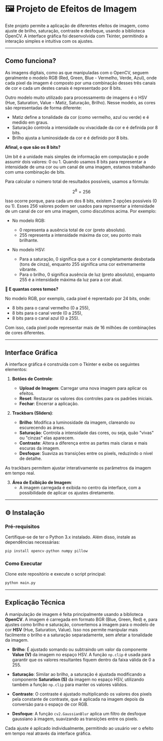 # 🖼 Projeto de Efeitos de Imagem

Este projeto permite a aplicação de diferentes efeitos de imagem, como ajuste de brilho, saturação, contraste e desfoque, usando a biblioteca OpenCV. A interface gráfica foi desenvolvida com Tkinter, permitindo a interação simples e intuitiva com os ajustes.

---
## Como funciona?
As imagens digitais, como as que manipuladas com o OpenCV, seguem geralmente o modelo RGB (Red, Green, Blue - Vermelho, Verde, Azul), onde cada pixel da imagem é composto por uma combinação desses três canais de cor e cada um destes canais é representado por 8 bits.

Outro modelo muito utilizado para processamento de imagens é o HSV (Hue, Saturation, Value - Matiz, Saturação, Brilho). Nesse modelo, as cores são representadas de forma diferente:

- Matiz define a tonalidade da cor (como vermelho, azul ou verde) e é medido em graus.
- Saturação controla a intensidade ou vivacidade da cor e é definida por 8 bits.
- Brilho ajusta a luminosidade da cor e é definido por 8 bits.

**Afinal, o que são os 8 bits?**

Um bit é a unidade mais simples de informação em computação e pode assumir dois valores: 0 ou 1. Quando usamos 8 bits para representar a intensidade de uma cor ou um canal de uma imagem, estamos trabalhando com uma combinação de bits.

Para calcular o número total de resultados possíveis, usamos a fórmula:

$$2^8 = 256$$


Isso ocorre porque, para cada um dos 8 bits, existem 2 opções possíveis (0 ou 1). Esses 256 valores podem ser usados para representar a intensidade de um canal de cor em uma imagem, como discutimos acima. Por exemplo:

- No modelo RGB:
   - 0 representa a ausência total de cor (preto absoluto).
   - 255 representa a intensidade máxima da cor, seu ponto mais brilhante.


- No modelo HSV:
  - Para a saturação, 0 significa que a cor é completamente desbotada (tons de cinza), enquanto 255 significa uma cor extremamente vibrante.
  - Para o brilho, 0 significa ausência de luz (preto absoluto), enquanto 255 é a intensidade máxima da luz para a cor atual.

**🎨 E quantas cores temos?**

No modelo RGB, por exemplo, cada pixel é reprentado por 24 bits, onde:
- 8 bits para o canal vermelho (0 a 255),
- 8 bits para o canal verde (0 a 255),
- 8 bits para o canal azul (0 a 255).

Com isso, cada pixel pode representar mais de 16 milhões de combinações de cores diferentes.

---

## Interface Gráfica

A interface gráfica é construída com o Tkinter e exibe os seguintes elementos:

1. **Botões de Controle**:
   - **Upload de Imagem**: Carregar uma nova imagem para aplicar os efeitos.
   - **Reset**: Restaurar os valores dos controles para os padrões iniciais.
   - **Fechar**: Encerrar a aplicação.

2. **Trackbars (Sliders)**:
   - **Brilho**: Modifica a luminosidade da imagem, clareando ou escurecendo as áreas.
   - **Saturação**: Controla a intensidade das cores, ou seja, quão "vivas" ou "cinzas" elas aparecem.
   - **Contraste**: Altera a diferença entre as partes mais claras e mais escuras da imagem.
   - **Desfoque**: Suaviza as transições entre os pixels, reduzindo o nível de detalhe.

As trackbars permitem ajustar interativamente os parâmetros da imagem em tempo real.

3. **Área de Exibição de Imagem**:
   - A imagem carregada é exibida no centro da interface, com a possibilidade de aplicar os ajustes diretamente.

---

## ⚙ Instalação

### Pré-requisitos
Certifique-se de ter o Python 3.x instalado. Além disso, instale as dependências necessárias:

```bash
pip install opencv-python numpy pillow
```

### Como Executar
Clone este repositório e execute o script principal:

```bash
python main.py
```

---

## Explicação Técnica

A manipulação de imagem é feita principalmente usando a biblioteca **OpenCV**. A imagem é carregada em formato BGR (Blue, Green, Red) e, para ajustes como brilho e saturação, convertemos a imagem para o modelo de cor **HSV** (Hue, Saturation, Value). Isso nos permite manipular mais facilmente o brilho e a saturação separadamente, sem afetar a tonalidade da imagem.

- **Brilho**: É ajustado somando ou subtraindo um valor da componente **Value (V)** da imagem no espaço HSV. A função `np.clip` é usada para garantir que os valores resultantes fiquem dentro da faixa válida de 0 a 255.
  
- **Saturação**: Similar ao brilho, a saturação é ajustada modificando a componente **Saturation (S)** da imagem no espaço HSV, utilizando também a função `np.clip` para manter os valores válidos.

- **Contraste**: O contraste é ajustado multiplicando os valores dos pixels pela constante de contraste, que é aplicada na imagem depois da conversão para o espaço de cor RGB.

- **Desfoque**: A função `cv2.GaussianBlur` aplica um filtro de desfoque gaussiano à imagem, suavizando as transições entre os pixels.

Cada ajuste é aplicado individualmente, permitindo ao usuário ver o efeito em tempo real através da interface gráfica.
